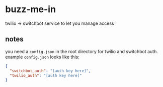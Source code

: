# buzz-me-in

twilio -> switchbot service to let you manage access

## notes

you need a `config.json` in the root directory for twilio and switchbot auth.
example `config.json` looks like this:

```json
{
  "switchbot_auth": "[auth key here]",
  "twilio_auth": "[auth key here]"
}
```

